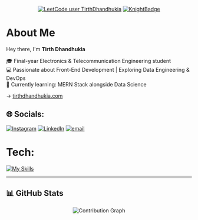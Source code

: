 <div align="center">
  
[![LeetCode user TirthDhandhukia](https://img.shields.io/badge/dynamic/json?style=flat&labelColor=black&color=white&label=Solved&query=solvedOverTotal&url=https%3A%2F%2Fleetcode-badge.vercel.app%2Fapi%2Fusers%2FTirthDhandhukia&logo=leetcode&logoColor=white)](https://leetcode.com/TirthDhandhukia/)
[![KnightBadge](https://img.shields.io/badge/dynamic/json?style=flat&labelColor=black&color=white&label=Rank&query=rank&url=https%3A%2F%2Fleetcode-badge.vercel.app%2Fapi%2Fusers%2FTirthDhandhukia&logo=leetcode&logoColor=white)](https://leetcode.com/TirthDhandhukia/)

</div>

#  About Me

Hey there, I'm **Tirth Dhandhukia**

🎓 Final-year Electronics & Telecommunication Engineering student  
💻 Passionate about Front-End Development | Exploring Data Engineering & DevOps  
🌱 Currently learning: MERN Stack alongside Data Science

→ [tirthdhandhukia.com](http://tirthdhandhukia.com)


## 🌐 Socials:
[![Instagram](https://skillicons.dev/icons?i=instagram)](https://instagram.com/tirthdhandhukia._) [![LinkedIn](https://skillicons.dev/icons?i=linkedin)](https://linkedin.com/in/TirthDhandhukia) [![email](https://skillicons.dev/icons?i=gmail)](mailto:tirth30.info@gmail.com) 

# Tech:
[![My Skills](https://skillicons.dev/icons?i=ts,js,html,css,python,cpp,react,redux,bootstrap,aws,express,git,github,vercel,postman,tailwind,docker,kubernetes,discord,n8n)](https://skillicons.dev)


---
## 📊 GitHub Stats

<div align="center">


![Contribution Graph](https://github-readme-activity-graph.vercel.app/graph?username=TirthDhandhukia30&theme=high-contrast&hide_border=true&bg_color=000000&color=ffffff&line=ffffff&point=ffffff)

</div>



